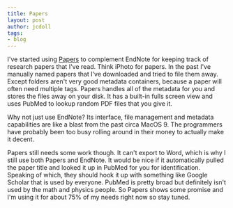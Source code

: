 ```yaml
---
title: Papers
layout: post
author: jcdoll
tags:
- blog
---
```


I've started using [Papers](http://mekentosj.com/papers/) to complement EndNote for keeping track of research papers that I've read. Think iPhoto for papers. In the past I've manually named papers that I've downloaded and tried to file them away. Except folders aren't very good metadata containers, because a paper will often need multiple tags. Papers handles all of the metadata for you and stores the files away on your disk. It has a built-in fulls screen view and uses PubMed to lookup random PDF files that you give it.

Why not just use EndNote? Its interface, file management and metadata capabilities are like a blast from the past circa MacOS 9. The programmers have probably been too busy rolling around in their money to actually make it decent.

Papers still needs some work though. It can't export to Word, which is why I still use both Papers and EndNote. It would be nice if it automatically pulled the paper title and looked it up in PubMed for you for identification. Speaking of which, they should hook it up with something like Google Scholar that is used by everyone. PubMed is pretty broad but definitely isn't used by the math and physics people.  So Papers shows some promise and I'm using it for about 75% of my needs right now so stay tuned.
